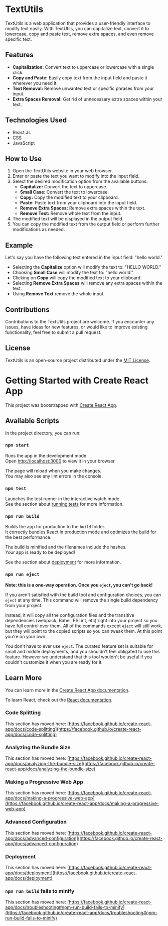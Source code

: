 # TextUtils

TextUtils is a web application that provides a user-friendly interface to modify text easily. With TextUtils, you can capitalize text, convert it to lowercase, copy and paste text, remove extra spaces, and even remove specific text.

## Features

- **Capitalization:** Convert text to uppercase or lowercase with a single click.
- **Copy and Paste:** Easily copy text from the input field and paste it wherever you need it.
- **Text Removal:** Remove unwanted text or specific phrases from your input.
- **Extra Spaces Removal:** Get rid of unnecessary extra spaces within your text.

## Technologies Used

- React.Js
- CSS
- JavaScript

## How to Use

1. Open the TextUtils website in your web browser.
2. Enter or paste the text you want to modify into the input field.
3. Select the desired modification option from the available buttons:
   - **Capitalize:** Convert the text to uppercase.
   - **Small Case:** Convert the text to lowercase.
   - **Copy:** Copy the modified text to your clipboard.
   - **Paste:** Paste text from your clipboard into the input field.
   - **Remove Extra Spaces:** Remove extra spaces within the text.
   - **Remove Text:** Remove whole text from the input.
4. The modified text will be displayed in the output field.
5. You can copy the modified text from the output field or perform further modifications as needed.

## Example

Let's say you have the following text entered in the input field: "hello world."

- Selecting the **Capitalize** option will modify the text to: "HELLO WORLD."
- Choosing **Small Case** will modify the text to: "hello world."
- Clicking on **Copy** will copy the modified text to your clipboard.
- Selecting **Remove Extra Spaces** will remove any extra spaces within the text.
- Using **Remove Text** remove the whole input.

## Contributions

Contributions to the TextUtils project are welcome. If you encounter any issues, have ideas for new features, or would like to improve existing functionality, feel free to submit a pull request.

## License

TextUtils is an open-source project distributed under the [MIT License](LICENSE).


# Getting Started with Create React App

This project was bootstrapped with [Create React App](https://github.com/facebook/create-react-app).

## Available Scripts

In the project directory, you can run:

### `npm start`

Runs the app in the development mode.\
Open [http://localhost:3000](http://localhost:3000) to view it in your browser.

The page will reload when you make changes.\
You may also see any lint errors in the console.

### `npm test`

Launches the test runner in the interactive watch mode.\
See the section about [running tests](https://facebook.github.io/create-react-app/docs/running-tests) for more information.

### `npm run build`

Builds the app for production to the `build` folder.\
It correctly bundles React in production mode and optimizes the build for the best performance.

The build is minified and the filenames include the hashes.\
Your app is ready to be deployed!

See the section about [deployment](https://facebook.github.io/create-react-app/docs/deployment) for more information.

### `npm run eject`

**Note: this is a one-way operation. Once you `eject`, you can't go back!**

If you aren't satisfied with the build tool and configuration choices, you can `eject` at any time. This command will remove the single build dependency from your project.

Instead, it will copy all the configuration files and the transitive dependencies (webpack, Babel, ESLint, etc) right into your project so you have full control over them. All of the commands except `eject` will still work, but they will point to the copied scripts so you can tweak them. At this point you're on your own.

You don't have to ever use `eject`. The curated feature set is suitable for small and middle deployments, and you shouldn't feel obligated to use this feature. However we understand that this tool wouldn't be useful if you couldn't customize it when you are ready for it.

## Learn More

You can learn more in the [Create React App documentation](https://facebook.github.io/create-react-app/docs/getting-started).

To learn React, check out the [React documentation](https://reactjs.org/).

### Code Splitting

This section has moved here: [https://facebook.github.io/create-react-app/docs/code-splitting](https://facebook.github.io/create-react-app/docs/code-splitting)

### Analyzing the Bundle Size

This section has moved here: [https://facebook.github.io/create-react-app/docs/analyzing-the-bundle-size](https://facebook.github.io/create-react-app/docs/analyzing-the-bundle-size)

### Making a Progressive Web App

This section has moved here: [https://facebook.github.io/create-react-app/docs/making-a-progressive-web-app](https://facebook.github.io/create-react-app/docs/making-a-progressive-web-app)

### Advanced Configuration

This section has moved here: [https://facebook.github.io/create-react-app/docs/advanced-configuration](https://facebook.github.io/create-react-app/docs/advanced-configuration)

### Deployment

This section has moved here: [https://facebook.github.io/create-react-app/docs/deployment](https://facebook.github.io/create-react-app/docs/deployment)

### `npm run build` fails to minify

This section has moved here: [https://facebook.github.io/create-react-app/docs/troubleshooting#npm-run-build-fails-to-minify](https://facebook.github.io/create-react-app/docs/troubleshooting#npm-run-build-fails-to-minify)
